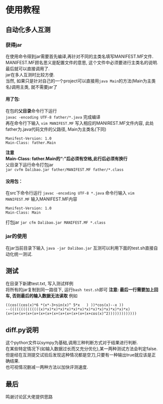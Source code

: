 # 使用教程
## 自动化多人互测
### 获得jar
在使用命令得到jar需要首先编译,再针对不同的主类名填写MANIFEST.MF文件.<br>
MANIFEST.MF顾名思义是配置文件的意思, 这个文件中必须要进行主类名的说明.<br>
最后就可以直接调用了.<br>
jar在多人互测时比较方便.<br>
当然, 如果只是针对自己的一个project可以直接用`java Main`的方法(Main为主类名)调用主类, 就不需要jar了
#### 用了包:
在包的**父目录**命令行下运行<br>
`javac -encoding UTF-8 father/*.java`
完成编译<br>
再在命令行下输入
`vim MANIFEST.MF`
写入相应的MANIREST.MF文件内容, 此处father为.java代码文件的父路径, Main为主类名(下同)
```
Manifest-Version: 1.0
Main-Class: father.Main

```
**注意**<br>
**Main-Class: father.Main的“:”后必须有空格,此行后必须有换行**<br>
父目录下运行命令打包jar<br>
`jar cvfm Dalibao.jar father/MANIFEST.MF father/*.class`
#### 没用包：
在src下命令行运行
`javac -encoding UTF-8 *.java`
命令行输入
`vim MANIFEST.MF`
输入MANIFEST.MF内容
```
Manifest-Version: 1.0
Main-Class: Main

```
打包jar
`jar cfm Dalibao.jar MANIFEST.MF *.class`
### jar的使用
在jar当前目录下输入
`java -jar Dalibao.jar`
互测可以利用下面的test.sh直接自动化统一测试.
## 测试
在目录下新建test.txt, 写入测试样例<br>
将所有的jar复制到同一路径下, 运行`bash test.sh`即可
**注意: 最后一行需要加上回车, 否则最后的输入数据无法读取**
例如
```
((cos((cos(x)*6	*(x*-3+sin(x)^ 5*x	 ) ))*cos(x)--x	)) 
--((((((((((((((x)*x)*x)*x)*x)*x)*x)*x)*x)*x)*x)*x)*x)*x)
(x+(x+(x+(x+(x+(x+(x+(x+(x+(x+(x+(x+(x+cos(x)^2)))))))))))))

```
## diff.py说明
这个python文件以sympy为基础,调用三种判断方式对于结果进行判断.<br>
在某些特定情况下(如输入数据过长而又充分优化),某一两种测试方法会判定false.<br>
但是经在互测提交试验后发现这种情况都是空刀,只要有一种输出true就应该是正确结果.<br>
也可视情况删减一两种方法以加快评测速度.
## 最后
鸣谢讨论区大佬提供思路
